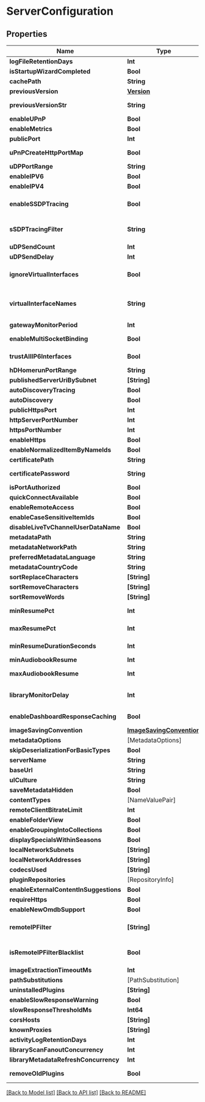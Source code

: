 # ServerConfiguration

## Properties
Name | Type | Description | Notes
------------ | ------------- | ------------- | -------------
**logFileRetentionDays** | **Int** | Gets or sets the number of days we should retain log files. | [optional] 
**isStartupWizardCompleted** | **Bool** | Gets or sets a value indicating whether this instance is first run. | [optional] 
**cachePath** | **String** | Gets or sets the cache path. | [optional] 
**previousVersion** | [**Version**](Version.md) | Gets or sets the last known version that was ran using the configuration. | [optional] 
**previousVersionStr** | **String** | Gets or sets the stringified PreviousVersion to be stored/loaded,  because System.Version itself isn&#39;t xml-serializable. | [optional] 
**enableUPnP** | **Bool** | Gets or sets a value indicating whether to enable automatic port forwarding. | [optional] 
**enableMetrics** | **Bool** | Gets or sets a value indicating whether to enable prometheus metrics exporting. | [optional] 
**publicPort** | **Int** | Gets or sets the public mapped port. | [optional] 
**uPnPCreateHttpPortMap** | **Bool** | Gets or sets a value indicating whether the http port should be mapped as part of UPnP automatic port forwarding. | [optional] 
**uDPPortRange** | **String** | Gets or sets client udp port range. | [optional] 
**enableIPV6** | **Bool** | Gets or sets a value indicating whether IPV6 capability is enabled. | [optional] 
**enableIPV4** | **Bool** | Gets or sets a value indicating whether IPV4 capability is enabled. | [optional] 
**enableSSDPTracing** | **Bool** | Gets or sets a value indicating whether detailed ssdp logs are sent to the console/log.  \&quot;Emby.Dlna\&quot;: \&quot;Debug\&quot; must be set in logging.default.json for this property to work. | [optional] 
**sSDPTracingFilter** | **String** | Gets or sets a value indicating whether an IP address is to be used to filter the detailed ssdp logs that are being sent to the console/log.  If the setting \&quot;Emby.Dlna\&quot;: \&quot;Debug\&quot; msut be set in logging.default.json for this property to work. | [optional] 
**uDPSendCount** | **Int** | Gets or sets the number of times SSDP UDP messages are sent. | [optional] 
**uDPSendDelay** | **Int** | Gets or sets the delay between each groups of SSDP messages (in ms). | [optional] 
**ignoreVirtualInterfaces** | **Bool** | Gets or sets a value indicating whether address names that match MediaBrowser.Model.Configuration.ServerConfiguration.VirtualInterfaceNames should be Ignore for the purposes of binding. | [optional] 
**virtualInterfaceNames** | **String** | Gets or sets a value indicating the interfaces that should be ignored. The list can be comma separated. &lt;seealso cref&#x3D;\&quot;P:MediaBrowser.Model.Configuration.ServerConfiguration.IgnoreVirtualInterfaces\&quot; /&gt;. | [optional] 
**gatewayMonitorPeriod** | **Int** | Gets or sets the time (in seconds) between the pings of SSDP gateway monitor. | [optional] 
**enableMultiSocketBinding** | **Bool** | Gets a value indicating whether multi-socket binding is available. | [optional] [readonly] 
**trustAllIP6Interfaces** | **Bool** | Gets or sets a value indicating whether all IPv6 interfaces should be treated as on the internal network.  Depending on the address range implemented ULA ranges might not be used. | [optional] 
**hDHomerunPortRange** | **String** | Gets or sets the ports that HDHomerun uses. | [optional] 
**publishedServerUriBySubnet** | **[String]** | Gets or sets PublishedServerUri to advertise for specific subnets. | [optional] 
**autoDiscoveryTracing** | **Bool** | Gets or sets a value indicating whether Autodiscovery tracing is enabled. | [optional] 
**autoDiscovery** | **Bool** | Gets or sets a value indicating whether Autodiscovery is enabled. | [optional] 
**publicHttpsPort** | **Int** | Gets or sets the public HTTPS port. | [optional] 
**httpServerPortNumber** | **Int** | Gets or sets the HTTP server port number. | [optional] 
**httpsPortNumber** | **Int** | Gets or sets the HTTPS server port number. | [optional] 
**enableHttps** | **Bool** | Gets or sets a value indicating whether to use HTTPS. | [optional] 
**enableNormalizedItemByNameIds** | **Bool** |  | [optional] 
**certificatePath** | **String** | Gets or sets the filesystem path of an X.509 certificate to use for SSL. | [optional] 
**certificatePassword** | **String** | Gets or sets the password required to access the X.509 certificate data in the file specified by MediaBrowser.Model.Configuration.ServerConfiguration.CertificatePath. | [optional] 
**isPortAuthorized** | **Bool** | Gets or sets a value indicating whether this instance is port authorized. | [optional] 
**quickConnectAvailable** | **Bool** | Gets or sets a value indicating whether quick connect is available for use on this server. | [optional] 
**enableRemoteAccess** | **Bool** | Gets or sets a value indicating whether access outside of the LAN is permitted. | [optional] 
**enableCaseSensitiveItemIds** | **Bool** | Gets or sets a value indicating whether [enable case sensitive item ids]. | [optional] 
**disableLiveTvChannelUserDataName** | **Bool** |  | [optional] 
**metadataPath** | **String** | Gets or sets the metadata path. | [optional] 
**metadataNetworkPath** | **String** |  | [optional] 
**preferredMetadataLanguage** | **String** | Gets or sets the preferred metadata language. | [optional] 
**metadataCountryCode** | **String** | Gets or sets the metadata country code. | [optional] 
**sortReplaceCharacters** | **[String]** | Gets or sets characters to be replaced with a &#39; &#39; in strings to create a sort name. | [optional] 
**sortRemoveCharacters** | **[String]** | Gets or sets characters to be removed from strings to create a sort name. | [optional] 
**sortRemoveWords** | **[String]** | Gets or sets words to be removed from strings to create a sort name. | [optional] 
**minResumePct** | **Int** | Gets or sets the minimum percentage of an item that must be played in order for playstate to be updated. | [optional] 
**maxResumePct** | **Int** | Gets or sets the maximum percentage of an item that can be played while still saving playstate. If this percentage is crossed playstate will be reset to the beginning and the item will be marked watched. | [optional] 
**minResumeDurationSeconds** | **Int** | Gets or sets the minimum duration that an item must have in order to be eligible for playstate updates.. | [optional] 
**minAudiobookResume** | **Int** | Gets or sets the minimum minutes of a book that must be played in order for playstate to be updated. | [optional] 
**maxAudiobookResume** | **Int** | Gets or sets the remaining minutes of a book that can be played while still saving playstate. If this percentage is crossed playstate will be reset to the beginning and the item will be marked watched. | [optional] 
**libraryMonitorDelay** | **Int** | Gets or sets the delay in seconds that we will wait after a file system change to try and discover what has been added/removed  Some delay is necessary with some items because their creation is not atomic.  It involves the creation of several  different directories and files. | [optional] 
**enableDashboardResponseCaching** | **Bool** | Gets or sets a value indicating whether [enable dashboard response caching].  Allows potential contributors without visual studio to modify production dashboard code and test changes. | [optional] 
**imageSavingConvention** | [**ImageSavingConvention**](ImageSavingConvention.md) | Gets or sets the image saving convention. | [optional] 
**metadataOptions** | [MetadataOptions] |  | [optional] 
**skipDeserializationForBasicTypes** | **Bool** |  | [optional] 
**serverName** | **String** |  | [optional] 
**baseUrl** | **String** |  | [optional] 
**uICulture** | **String** |  | [optional] 
**saveMetadataHidden** | **Bool** |  | [optional] 
**contentTypes** | [NameValuePair] |  | [optional] 
**remoteClientBitrateLimit** | **Int** |  | [optional] 
**enableFolderView** | **Bool** |  | [optional] 
**enableGroupingIntoCollections** | **Bool** |  | [optional] 
**displaySpecialsWithinSeasons** | **Bool** |  | [optional] 
**localNetworkSubnets** | **[String]** | Gets or sets the subnets that are deemed to make up the LAN. | [optional] 
**localNetworkAddresses** | **[String]** | Gets or sets the interface addresses which Jellyfin will bind to. If empty, all interfaces will be used. | [optional] 
**codecsUsed** | **[String]** |  | [optional] 
**pluginRepositories** | [RepositoryInfo] |  | [optional] 
**enableExternalContentInSuggestions** | **Bool** |  | [optional] 
**requireHttps** | **Bool** | Gets or sets a value indicating whether the server should force connections over HTTPS. | [optional] 
**enableNewOmdbSupport** | **Bool** |  | [optional] 
**remoteIPFilter** | **[String]** | Gets or sets the filter for remote IP connectivity. Used in conjuntion with &lt;seealso cref&#x3D;\&quot;P:MediaBrowser.Model.Configuration.ServerConfiguration.IsRemoteIPFilterBlacklist\&quot; /&gt;. | [optional] 
**isRemoteIPFilterBlacklist** | **Bool** | Gets or sets a value indicating whether &lt;seealso cref&#x3D;\&quot;P:MediaBrowser.Model.Configuration.ServerConfiguration.RemoteIPFilter\&quot; /&gt; contains a blacklist or a whitelist. Default is a whitelist. | [optional] 
**imageExtractionTimeoutMs** | **Int** |  | [optional] 
**pathSubstitutions** | [PathSubstitution] |  | [optional] 
**uninstalledPlugins** | **[String]** |  | [optional] 
**enableSlowResponseWarning** | **Bool** | Gets or sets a value indicating whether slow server responses should be logged as a warning. | [optional] 
**slowResponseThresholdMs** | **Int64** | Gets or sets the threshold for the slow response time warning in ms. | [optional] 
**corsHosts** | **[String]** | Gets or sets the cors hosts. | [optional] 
**knownProxies** | **[String]** | Gets or sets the known proxies. | [optional] 
**activityLogRetentionDays** | **Int** | Gets or sets the number of days we should retain activity logs. | [optional] 
**libraryScanFanoutConcurrency** | **Int** | Gets or sets the how the library scan fans out. | [optional] 
**libraryMetadataRefreshConcurrency** | **Int** | Gets or sets the how many metadata refreshes can run concurrently. | [optional] 
**removeOldPlugins** | **Bool** | Gets or sets a value indicating whether older plugins should automatically be deleted from the plugin folder. | [optional] 

[[Back to Model list]](../README.md#documentation-for-models) [[Back to API list]](../README.md#documentation-for-api-endpoints) [[Back to README]](../README.md)


